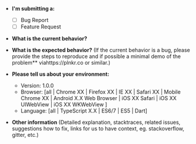 * **I'm submitting a:**

  - [ ] Bug Report
  - [ ] Feature Request
  
* **What is the current behavior?**



* **What is the expected behavior?** (If the current behavior is a bug, please provide the steps to reproduce and if possible a minimal demo of the problem** viahttps://plnkr.co or similar.)



* **Please tell us about your environment:**

  - Version: 1.0.0
  - Browser: [all | Chrome XX | Firefox XX | IE XX | Safari XX | Mobile Chrome XX | Android X.X Web Browser | iOS XX Safari | iOS XX UIWebView | iOS XX WKWebView ]
  - Language: [all | TypeScript X.X | ES6/7 | ES5 | Dart]

* **Other information** (Detailed explanation, stacktraces, related issues, suggestions how to fix, links for us to have context, eg. stackoverflow, gitter, etc.)